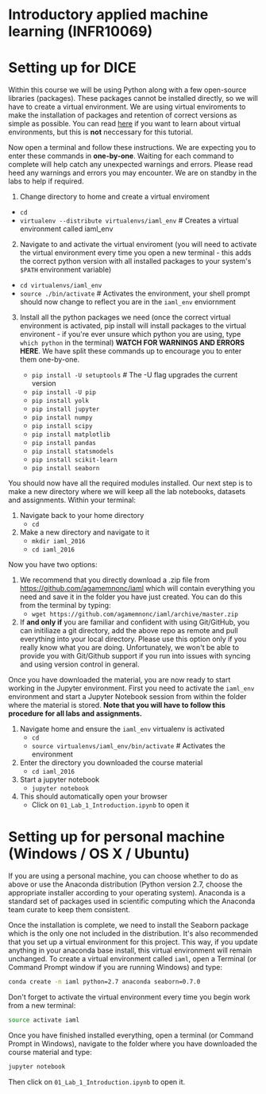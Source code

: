 # Introductory applied machine learning (INFR10069)

# Setting up for DICE

Within this course we will be using Python along with a few open-source libraries (packages). These packages cannot be installed directly, so we will have to create a virtual environment. We are using virtual enviroments to make the installation of packages and retention of correct versions as simple as possible. You can read [here](https://virtualenv.pypa.io/en/stable/) if you want to learn about virtual environments, but this is **not** neccessary for this tutorial.

Now open a terminal and follow these instructions. We are expecting you to enter these commands in **one-by-one**. Waiting for each command to complete will help catch any unexpected warnings and errors. Please read heed any warnings and errors you may encounter. We are on standby in the labs to help if required.

1. Change directory to home and create a virtual enviroment
  * `cd`
  * `virtualenv --distribute virtualenvs/iaml_env`  # Creates a virtual environment called iaml_env

2. Navigate to and activate the virtual enviroment (you will need to activate the virtual environment every time you open a new terminal - this adds the correct python version with all installed packages to your system's `$PATH` environment variable)
  * `cd virtualenvs/iaml_env`
  * `source ./bin/activate`  # Activates the environment, your shell prompt should now change to reflect you are in the `iaml_env` enviornment

3. Install all the python packages we need (once the correct virtual environment is activated, pip install will install packages to the virtual environent - if you're ever unsure which python you are using, type `which python` in the terminal) **WATCH FOR WARNINGS AND ERRORS HERE**. We have split these commands up to encourage you to enter them one-by-one.
   
    * `pip install -U setuptools`  # The -U flag upgrades the current version
    * `pip install -U pip`
    * `pip install yolk`
    * `pip install jupyter`
    * `pip install numpy`
    * `pip install scipy`
    * `pip install matplotlib`
    * `pip install pandas`
    * `pip install statsmodels`
    * `pip install scikit-learn`
    * `pip install seaborn`

You should now have all the required modules installed. Our next step is to make a new directory where we will keep all the lab notebooks, datasets and assignments. Within your terminal:

1. Navigate back to your home directory
    * `cd`
2. Make a new directory and navigate to it
    * `mkdir iaml_2016`
    * `cd iaml_2016`

Now you have two options:

1. We recommend that you directly download a .zip file from https://github.com/agamemnonc/iaml which will contain everything you need and save it in the folder you have just created. You can do this from the terminal by typing:
    * `wget https://github.com/agamemnonc/iaml/archive/master.zip`
2. If **and only if** you are familiar and confident with using Git/GitHub, you can initiliaze a git directory, add the above repo as remote and pull everything into your local directory. Please use this option only if you really know what you are doing. Unfortunately, we won't be able to provide you with Git/Github support if you run into issues with syncing and using version control in general. 

Once you have downloaded the material, you are now ready to start working in the Jupyter environment. First you need to activate the `iaml_env` environment and start a Jupyter Notebook session from within the folder where the material is stored. **Note that you will have to follow this procedure for all labs and assignments.**

1. Navigate home and ensure the `iaml_env` virtualenv is activated
    * `cd`
    * `source virtualenvs/iaml_env/bin/activate` # Activates the environment
2. Enter the directory you downloaded the course material
    * `cd iaml_2016`
3. Start a jupyter notebook
    * `jupyter notebook`
4. This should automatically open your browser
    * Click on `01_Lab_1_Introduction.ipynb` to open it

# Setting up for personal machine (Windows / OS X / Ubuntu)

If you are using a personal machine, you can choose whether to do as above or use the Anaconda distribution (Python version 2.7, choose the appropriate installer according to your operating system). Anaconda is a standard set of packages used in scientific computing which the Anaconda team curate to keep them consistent.

Once the installation is complete, we need to install the Seaborn package which is the only one not included in the distribution. It's also recommended that you set up a virtual environment for this project. This way, if you update anything in your anaconda base install, this virtual environment will remain unchanged. To create a virtual environment called `iaml`, open a Terminal (or Command Prompt window if you are running Windows) and type:

```bash
conda create -n iaml python=2.7 anaconda seaborn=0.7.0
```

Don't forget to activate the virtual environment every time you begin work from a new terminal:

```bash
source activate iaml
```

Once you have finished installed everything, open a terminal (or Command Prompt in Windows), navigate to the folder where you have downloaded the course material and type:

```bash
jupyter notebook
```

Then click on `01_Lab_1_Introduction.ipynb` to open it.
